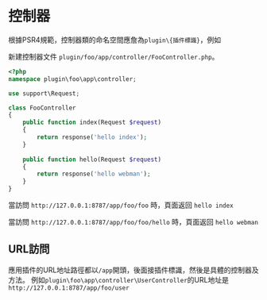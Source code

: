 # 控制器

根據PSR4規範，控制器類的命名空間應詹為`plugin\{插件標識}`，例如

新建控制器文件 `plugin/foo/app/controller/FooController.php`。

```php
<?php
namespace plugin\foo\app\controller;

use support\Request;

class FooController
{
    public function index(Request $request)
    {
        return response('hello index');
    }
    
    public function hello(Request $request)
    {
        return response('hello webman');
    }
}
```

當訪問 `http://127.0.0.1:8787/app/foo/foo` 時，頁面返回 `hello index`

當訪問 `http://127.0.0.1:8787/app/foo/foo/hello` 時，頁面返回 `hello webman`


## URL訪問
應用插件的URL地址路徑都以`/app`開頭，後面接插件標識，然後是具體的控制器及方法。
例如`plugin\foo\app\controller\UserController`的URL地址是 `http://127.0.0.1:8787/app/foo/user`